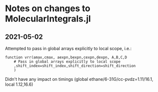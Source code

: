 # Notes on changes to MolecularIntegrals.jl
## 2021-05-02
Attempted to pass in global arrays explicitly to local scope, i.e.:
```
function vrr(amax,cmax, aexpn,bexpn,cexpn,dexpn, A,B,C,D
    # Pass in global arrays explicitly to local scope
    ,shift_index=shift_index,shift_direction=shift_direction
    )
```
Didn't have any impact on timings (global ethane/6-31G/cc-pvdz=1.11/16.1, local 1.12,16.6)


